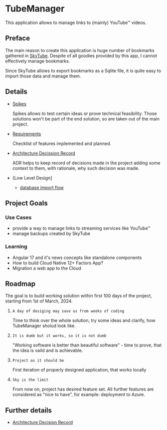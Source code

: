 # TubeManager

This application allows to manage links to (mainly) YouTube™ videos.

## Preface

The main reason to create this application is huge number of bookmarks gathered in [SkyTube](https://github.com/SkyTubeTeam/SkyTube). Despite of all goodies provided by this app, I cannot effectively manage bookmarks.

Since SkyTube allows to export bookmarks as a Sqlite file, it is quite easy to import those data and manage them.

## Details

- [Spikes](./spikes.md)

  Spikes allows to test certain ideas or prove technical feasibility. Those solutions won't be part of the end solution, so are taken out of the main project.

- [Requirements](requirements.md)

  Checklist of features implemented and planned.

- [Architecture Decission Record](./adr.md)

  ADR helps to keep record of decisions made in the project adding some context to them, with rationale, why such decision was made.

- [Low Level Design]

  - [database import flow](./lld/db-import-flow.md)

## Project Goals

### Use Cases

- provide a way to manage links to streaming services like YouTube™
- manage backups created by SkyTube

### Learning

- Angular 17 and it's news concepts like standalone components
- How to build Cloud Native 12+ Factors App?
- Migration a web app to the Cloud

## Roadmap

The goal is to build working solution within first 100 days of the project, starting from 1st of March, 2024.

1. `A day of desiging may save us from weeks of coding`

    Time to think over the whole solution, try some ideas and clarify, how TubeManager sholud look like.

2. `It is dumb but it works, so it is not dumb`
  
    "Working software is better than beautiful software" - time to prove, that the idea is vaild and is achievable.

3. `Project as it should be`
  
    First iteration of properly designed application, that works locally

4. `Sky is the limit`

    From now on, project has desired feature set. All further features are considered as "nice to have", for example: deployment to Azure.

## Further details

- [Architecture Decision Record](./adr.md)

